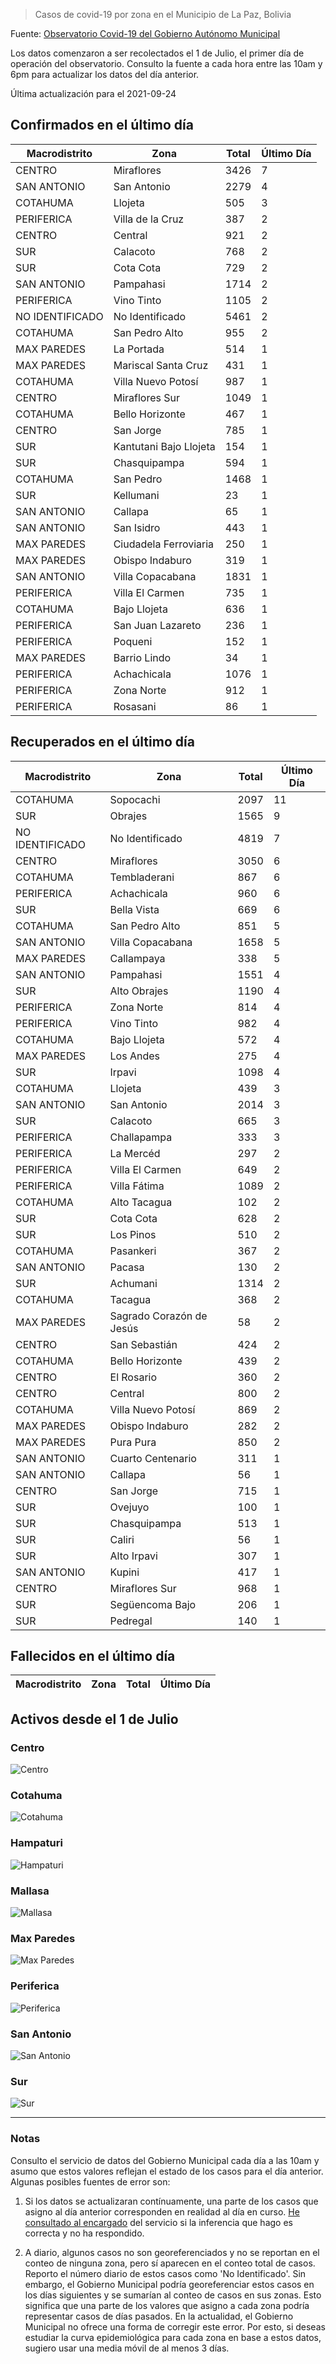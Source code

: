 > Casos de covid-19 por zona en el Municipio de La Paz, Bolivia

Fuente: [Observatorio Covid-19 del Gobierno Autónomo Municipal](http://observatoriocovid19.lapaz.bo/observatorio/index.php/datos-abiertos-covid)

Los datos comenzaron a ser recolectados el 1 de Julio, el primer día de operación del observatorio. Consulto la fuente a cada hora entre las 10am y 6pm para actualizar los datos del día anterior.

Última actualización para el 2021-09-24

## Confirmados en el último día

| Macrodistrito   | Zona                   |   Total |   Último Día |
|-----------------|------------------------|---------|--------------|
| CENTRO          | Miraflores             |    3426 |            7 |
| SAN ANTONIO     | San Antonio            |    2279 |            4 |
| COTAHUMA        | Llojeta                |     505 |            3 |
| PERIFERICA      | Villa de la Cruz       |     387 |            2 |
| CENTRO          | Central                |     921 |            2 |
| SUR             | Calacoto               |     768 |            2 |
| SUR             | Cota Cota              |     729 |            2 |
| SAN ANTONIO     | Pampahasi              |    1714 |            2 |
| PERIFERICA      | Vino Tinto             |    1105 |            2 |
| NO IDENTIFICADO | No Identificado        |    5461 |            2 |
| COTAHUMA        | San Pedro Alto         |     955 |            2 |
| MAX PAREDES     | La Portada             |     514 |            1 |
| MAX PAREDES     | Mariscal Santa Cruz    |     431 |            1 |
| COTAHUMA        | Villa Nuevo Potosí     |     987 |            1 |
| CENTRO          | Miraflores Sur         |    1049 |            1 |
| COTAHUMA        | Bello Horizonte        |     467 |            1 |
| CENTRO          | San Jorge              |     785 |            1 |
| SUR             | Kantutani Bajo Llojeta |     154 |            1 |
| SUR             | Chasquipampa           |     594 |            1 |
| COTAHUMA        | San Pedro              |    1468 |            1 |
| SUR             | Kellumani              |      23 |            1 |
| SAN ANTONIO     | Callapa                |      65 |            1 |
| SAN ANTONIO     | San Isidro             |     443 |            1 |
| MAX PAREDES     | Ciudadela Ferroviaria  |     250 |            1 |
| MAX PAREDES     | Obispo Indaburo        |     319 |            1 |
| SAN ANTONIO     | Villa Copacabana       |    1831 |            1 |
| PERIFERICA      | Villa El Carmen        |     735 |            1 |
| COTAHUMA        | Bajo Llojeta           |     636 |            1 |
| PERIFERICA      | San Juan Lazareto      |     236 |            1 |
| PERIFERICA      | Poqueni                |     152 |            1 |
| MAX PAREDES     | Barrio Lindo           |      34 |            1 |
| PERIFERICA      | Achachicala            |    1076 |            1 |
| PERIFERICA      | Zona Norte             |     912 |            1 |
| PERIFERICA      | Rosasani               |      86 |            1 |

## Recuperados en el último día

| Macrodistrito   | Zona                     |   Total |   Último Día |
|-----------------|--------------------------|---------|--------------|
| COTAHUMA        | Sopocachi                |    2097 |           11 |
| SUR             | Obrajes                  |    1565 |            9 |
| NO IDENTIFICADO | No Identificado          |    4819 |            7 |
| CENTRO          | Miraflores               |    3050 |            6 |
| COTAHUMA        | Tembladerani             |     867 |            6 |
| PERIFERICA      | Achachicala              |     960 |            6 |
| SUR             | Bella Vista              |     669 |            6 |
| COTAHUMA        | San Pedro Alto           |     851 |            5 |
| SAN ANTONIO     | Villa Copacabana         |    1658 |            5 |
| MAX PAREDES     | Callampaya               |     338 |            5 |
| SAN ANTONIO     | Pampahasi                |    1551 |            4 |
| SUR             | Alto Obrajes             |    1190 |            4 |
| PERIFERICA      | Zona Norte               |     814 |            4 |
| PERIFERICA      | Vino Tinto               |     982 |            4 |
| COTAHUMA        | Bajo Llojeta             |     572 |            4 |
| MAX PAREDES     | Los Andes                |     275 |            4 |
| SUR             | Irpavi                   |    1098 |            4 |
| COTAHUMA        | Llojeta                  |     439 |            3 |
| SAN ANTONIO     | San Antonio              |    2014 |            3 |
| SUR             | Calacoto                 |     665 |            3 |
| PERIFERICA      | Challapampa              |     333 |            3 |
| PERIFERICA      | La Mercéd                |     297 |            2 |
| PERIFERICA      | Villa El Carmen          |     649 |            2 |
| PERIFERICA      | Villa Fátima             |    1089 |            2 |
| COTAHUMA        | Alto Tacagua             |     102 |            2 |
| SUR             | Cota Cota                |     628 |            2 |
| SUR             | Los Pinos                |     510 |            2 |
| COTAHUMA        | Pasankeri                |     367 |            2 |
| SAN ANTONIO     | Pacasa                   |     130 |            2 |
| SUR             | Achumani                 |    1314 |            2 |
| COTAHUMA        | Tacagua                  |     368 |            2 |
| MAX PAREDES     | Sagrado Corazón de Jesús |      58 |            2 |
| CENTRO          | San Sebastián            |     424 |            2 |
| COTAHUMA        | Bello Horizonte          |     439 |            2 |
| CENTRO          | El Rosario               |     360 |            2 |
| CENTRO          | Central                  |     800 |            2 |
| COTAHUMA        | Villa Nuevo Potosí       |     869 |            2 |
| MAX PAREDES     | Obispo Indaburo          |     282 |            2 |
| MAX PAREDES     | Pura Pura                |     850 |            2 |
| SAN ANTONIO     | Cuarto Centenario        |     311 |            1 |
| SAN ANTONIO     | Callapa                  |      56 |            1 |
| CENTRO          | San Jorge                |     715 |            1 |
| SUR             | Ovejuyo                  |     100 |            1 |
| SUR             | Chasquipampa             |     513 |            1 |
| SUR             | Caliri                   |      56 |            1 |
| SUR             | Alto Irpavi              |     307 |            1 |
| SAN ANTONIO     | Kupini                   |     417 |            1 |
| CENTRO          | Miraflores Sur           |     968 |            1 |
| SUR             | Següencoma Bajo          |     206 |            1 |
| SUR             | Pedregal                 |     140 |            1 |

## Fallecidos en el último día

| Macrodistrito   | Zona   | Total   | Último Día   |
|-----------------|--------|---------|--------------|

## Activos desde el 1 de Julio

### Centro

![Centro](plots/activos_centro.png)

### Cotahuma

![Cotahuma](plots/activos_cotahuma.png)

### Hampaturi

![Hampaturi](plots/activos_hampaturi.png)

### Mallasa

![Mallasa](plots/activos_mallasa.png)

### Max Paredes

![Max Paredes](plots/activos_max_paredes.png)

### Periferica

![Periferica](plots/activos_periferica.png)

### San Antonio

![San Antonio](plots/activos_san_antonio.png)

### Sur

![Sur](plots/activos_sur.png)

---

### Notas

Consulto el servicio de datos del Gobierno Municipal cada día a las 10am y asumo que estos valores reflejan el estado de los casos para el día anterior. Algunas posibles fuentes de error son:

1. Si los datos se actualizaran contínuamente, una parte de los casos que asigno al día anterior corresponden en realidad al día en curso. [He consultado al encargado](https://twitter.com/mauforonda/status/1278727234765959168) del servicio si la inferencia que hago es correcta y no ha respondido.

2. A diario, algunos casos no son georeferenciados y no se reportan en el conteo de ninguna zona, pero sí aparecen en el conteo total de casos. Reporto el número diario de estos casos como 'No Identificado'.  Sin embargo, el Gobierno Municipal podría georeferenciar estos casos en los días siguientes y se sumarían al conteo de casos en sus zonas. Esto significa que una parte de los valores que asigno a cada zona podría representar casos de días pasados. En la actualidad, el Gobierno Municipal no ofrece una forma de corregir este error. Por esto, si deseas estudiar la curva epidemiológica para cada zona en base a estos datos, sugiero usar una media móvil de al menos 3 días.